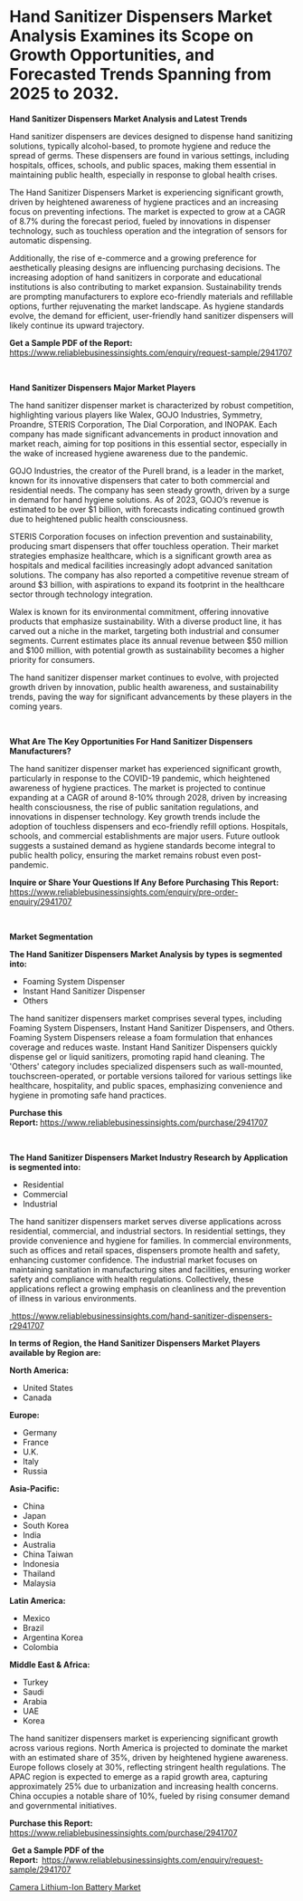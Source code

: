 <p><h1>Hand Sanitizer Dispensers Market Analysis Examines its Scope on Growth Opportunities, and Forecasted Trends Spanning from 2025 to 2032.</h1></p><p><strong>Hand Sanitizer Dispensers Market Analysis and Latest Trends</strong></p>
<p><p>Hand sanitizer dispensers are devices designed to dispense hand sanitizing solutions, typically alcohol-based, to promote hygiene and reduce the spread of germs. These dispensers are found in various settings, including hospitals, offices, schools, and public spaces, making them essential in maintaining public health, especially in response to global health crises.</p><p>The Hand Sanitizer Dispensers Market is experiencing significant growth, driven by heightened awareness of hygiene practices and an increasing focus on preventing infections. The market is expected to grow at a CAGR of 8.7% during the forecast period, fueled by innovations in dispenser technology, such as touchless operation and the integration of sensors for automatic dispensing. </p><p>Additionally, the rise of e-commerce and a growing preference for aesthetically pleasing designs are influencing purchasing decisions. The increasing adoption of hand sanitizers in corporate and educational institutions is also contributing to market expansion. Sustainability trends are prompting manufacturers to explore eco-friendly materials and refillable options, further rejuvenating the market landscape. As hygiene standards evolve, the demand for efficient, user-friendly hand sanitizer dispensers will likely continue its upward trajectory.</p></p>
<p><strong>Get a Sample PDF of the Report:&nbsp;</strong> <a href="https://www.reliablebusinessinsights.com/enquiry/request-sample/2941707?utm_campaign=2774&utm_medium=2&utm_source=Github&utm_content=ia&utm_term=15032025&utm_id=hand-sanitizer-dispensers">https://www.reliablebusinessinsights.com/enquiry/request-sample/2941707</a></p>
<p>&nbsp;</p>
<p><strong>Hand Sanitizer Dispensers Major Market Players</strong></p>
<p><p>The hand sanitizer dispenser market is characterized by robust competition, highlighting various players like Walex, GOJO Industries, Symmetry, Proandre, STERIS Corporation, The Dial Corporation, and INOPAK. Each company has made significant advancements in product innovation and market reach, aiming for top positions in this essential sector, especially in the wake of increased hygiene awareness due to the pandemic.</p><p>GOJO Industries, the creator of the Purell brand, is a leader in the market, known for its innovative dispensers that cater to both commercial and residential needs. The company has seen steady growth, driven by a surge in demand for hand hygiene solutions. As of 2023, GOJO’s revenue is estimated to be over $1 billion, with forecasts indicating continued growth due to heightened public health consciousness.</p><p>STERIS Corporation focuses on infection prevention and sustainability, producing smart dispensers that offer touchless operation. Their market strategies emphasize healthcare, which is a significant growth area as hospitals and medical facilities increasingly adopt advanced sanitation solutions. The company has also reported a competitive revenue stream of around $3 billion, with aspirations to expand its footprint in the healthcare sector through technology integration.</p><p>Walex is known for its environmental commitment, offering innovative products that emphasize sustainability. With a diverse product line, it has carved out a niche in the market, targeting both industrial and consumer segments. Current estimates place its annual revenue between $50 million and $100 million, with potential growth as sustainability becomes a higher priority for consumers.</p><p>The hand sanitizer dispenser market continues to evolve, with projected growth driven by innovation, public health awareness, and sustainability trends, paving the way for significant advancements by these players in the coming years.</p></p>
<p>&nbsp;</p>
<p><strong>What Are The Key Opportunities For Hand Sanitizer Dispensers Manufacturers?</strong></p>
<p><p>The hand sanitizer dispenser market has experienced significant growth, particularly in response to the COVID-19 pandemic, which heightened awareness of hygiene practices. The market is projected to continue expanding at a CAGR of around 8-10% through 2028, driven by increasing health consciousness, the rise of public sanitation regulations, and innovations in dispenser technology. Key growth trends include the adoption of touchless dispensers and eco-friendly refill options. Hospitals, schools, and commercial establishments are major users. Future outlook suggests a sustained demand as hygiene standards become integral to public health policy, ensuring the market remains robust even post-pandemic.</p></p>
<p><strong>Inquire or Share Your Questions If Any Before Purchasing This Report:</strong> <a href="https://www.reliablebusinessinsights.com/enquiry/pre-order-enquiry/2941707?utm_campaign=2774&utm_medium=2&utm_source=Github&utm_content=ia&utm_term=15032025&utm_id=hand-sanitizer-dispensers">https://www.reliablebusinessinsights.com/enquiry/pre-order-enquiry/2941707</a></p>
<p>&nbsp;</p>
<p><strong>Market Segmentation</strong></p>
<p><strong>The Hand Sanitizer Dispensers Market Analysis by types is segmented into:</strong></p>
<p><ul><li>Foaming System Dispenser</li><li>Instant Hand Sanitizer Dispenser</li><li>Others</li></ul></p>
<p><p>The hand sanitizer dispensers market comprises several types, including Foaming System Dispensers, Instant Hand Sanitizer Dispensers, and Others. Foaming System Dispensers release a foam formulation that enhances coverage and reduces waste. Instant Hand Sanitizer Dispensers quickly dispense gel or liquid sanitizers, promoting rapid hand cleaning. The 'Others' category includes specialized dispensers such as wall-mounted, touchscreen-operated, or portable versions tailored for various settings like healthcare, hospitality, and public spaces, emphasizing convenience and hygiene in promoting safe hand practices.</p></p>
<p><strong>Purchase this Report:&nbsp;</strong><a href="https://www.reliablebusinessinsights.com/purchase/2941707?utm_campaign=2774&utm_medium=2&utm_source=Github&utm_content=ia&utm_term=15032025&utm_id=hand-sanitizer-dispensers">https://www.reliablebusinessinsights.com/purchase/2941707</a></p>
<p>&nbsp;</p>
<p><strong>The Hand Sanitizer Dispensers Market Industry Research by Application is segmented into:</strong></p>
<p><ul><li>Residential</li><li>Commercial</li><li>Industrial</li></ul></p>
<p><p>The hand sanitizer dispensers market serves diverse applications across residential, commercial, and industrial sectors. In residential settings, they provide convenience and hygiene for families. In commercial environments, such as offices and retail spaces, dispensers promote health and safety, enhancing customer confidence. The industrial market focuses on maintaining sanitation in manufacturing sites and facilities, ensuring worker safety and compliance with health regulations. Collectively, these applications reflect a growing emphasis on cleanliness and the prevention of illness in various environments.</p></p>
<p><a href="https://www.reliablebusinessinsights.com/hand-sanitizer-dispensers-r2941707?utm_campaign=2774&utm_medium=2&utm_source=Github&utm_content=ia&utm_term=15032025&utm_id=hand-sanitizer-dispensers">&nbsp;https://www.reliablebusinessinsights.com/hand-sanitizer-dispensers-r2941707</a></p>
<p><strong>In terms of Region, the Hand Sanitizer Dispensers Market Players available by Region are:</strong></p>
<p>
    <p> <strong> North America: </strong>
        <ul>
            <li>United States</li>
            <li>Canada</li>
        </ul>
        </p> 
    <p> <strong> Europe: </strong>
        <ul>
            <li>Germany</li>
            <li>France</li>
            <li>U.K.</li>
            <li>Italy</li>
            <li>Russia</li>
        </ul>
        </p> 
    <p> <strong> Asia-Pacific: </strong>
        <ul>
            <li>China</li>
            <li>Japan</li>
            <li>South Korea</li>
            <li>India</li>
            <li>Australia</li>
            <li>China Taiwan</li>
            <li>Indonesia</li>
            <li>Thailand</li>
            <li>Malaysia</li>
        </ul>
        </p> 
    <p> <strong> Latin America: </strong>
        <ul>
            <li>Mexico</li>
            <li>Brazil</li>
            <li>Argentina Korea</li>
            <li>Colombia</li>
        </ul>
        </p> 
    <p> <strong> Middle East & Africa: </strong>
        <ul>
            <li>Turkey</li>
            <li>Saudi</li>
            <li>Arabia</li>
            <li>UAE</li>
            <li>Korea</li>
        </ul>
    </p>
    </p>
<p><p>The hand sanitizer dispensers market is experiencing significant growth across various regions. North America is projected to dominate the market with an estimated share of 35%, driven by heightened hygiene awareness. Europe follows closely at 30%, reflecting stringent health regulations. The APAC region is expected to emerge as a rapid growth area, capturing approximately 25% due to urbanization and increasing health concerns. China occupies a notable share of 10%, fueled by rising consumer demand and governmental initiatives.</p></p>
<p><strong>Purchase this Report: </strong><a href="https://www.reliablebusinessinsights.com/purchase/2941707?utm_campaign=2774&utm_medium=2&utm_source=Github&utm_content=ia&utm_term=15032025&utm_id=hand-sanitizer-dispensers">https://www.reliablebusinessinsights.com/purchase/2941707</a></p>
<p>&nbsp;<strong>Get a Sample PDF of the Report:&nbsp;&nbsp;</strong><a href="https://www.reliablebusinessinsights.com/enquiry/request-sample/2941707?utm_campaign=2774&utm_medium=2&utm_source=Github&utm_content=ia&utm_term=15032025&utm_id=hand-sanitizer-dispensers">https://www.reliablebusinessinsights.com/enquiry/request-sample/2941707</a></p>
<p><strong></strong></p>
<p><p><a href="https://github.com/abedlagagica4/Market-Research-Report-List-1/blob/main/camera-lithium-ion-battery-market.md?utm_campaign=2774&utm_medium=2&utm_source=Github&utm_content=ia&utm_term=15032025&utm_id=hand-sanitizer-dispensers">Camera Lithium-Ion Battery Market</a></p></p>